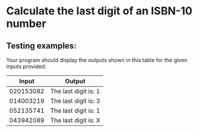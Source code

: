 # Calculate the last digit of an ISBN-10 number

## Testing examples:

Your program should display the outputs shown in this table for the given inputs provided:

| Input     | Output               |
| --------- | -------------------- |
| 020153082 | The last digit is: 1 |
| 014003219 | The last digit is: 3 |
| 052135741 | The last digit is: 1 |
| 043942089 | The last digit is: X |
